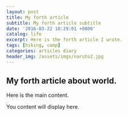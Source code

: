```yaml
---
layout: post
title: My forth article
subtitle: My forth article subtitle
date: '2016-03-22 10:29:01 +0800'
catalog: life
excerpt: Here is the forth article I wrote.
tags: [hiking, camp]
categories: articles diary
header_img: /assets/imgs/naruto2.jpg
---
```


## My forth article about world.

Here is the main content.

You content will display here.